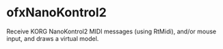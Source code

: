 ofxNanoKontrol2
===============

Receive KORG NanoKontrol2 MIDI messages (using RtMidi), and/or mouse input, and draws a virtual model.

